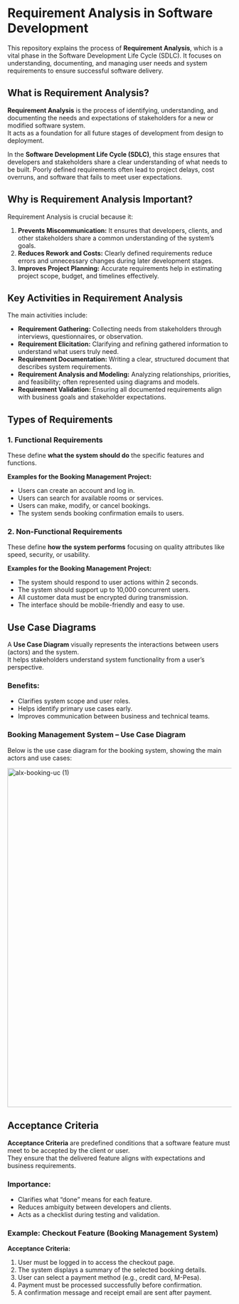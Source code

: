 
# Requirement Analysis in Software Development

This repository explains the process of **Requirement Analysis**, which is a vital phase in the Software Development Life Cycle (SDLC). It focuses on understanding, documenting, and managing user needs and system requirements to ensure successful software delivery.

## What is Requirement Analysis?

**Requirement Analysis** is the process of identifying, understanding, and documenting the needs and expectations of stakeholders for a new or modified software system.  
It acts as a foundation for all future stages of development from design to deployment.

In the **Software Development Life Cycle (SDLC)**, this stage ensures that developers and stakeholders share a clear understanding of what needs to be built. Poorly defined requirements often lead to project delays, cost overruns, and software that fails to meet user expectations.

## Why is Requirement Analysis Important?

Requirement Analysis is crucial because it:

1. **Prevents Miscommunication:** It ensures that developers, clients, and other stakeholders share a common understanding of the system’s goals.
2. **Reduces Rework and Costs:** Clearly defined requirements reduce errors and unnecessary changes during later development stages.
3. **Improves Project Planning:** Accurate requirements help in estimating project scope, budget, and timelines effectively.

## Key Activities in Requirement Analysis

The main activities include:

- **Requirement Gathering:** Collecting needs from stakeholders through interviews, questionnaires, or observation.
- **Requirement Elicitation:** Clarifying and refining gathered information to understand what users truly need.
- **Requirement Documentation:** Writing a clear, structured document that describes system requirements.
- **Requirement Analysis and Modeling:** Analyzing relationships, priorities, and feasibility; often represented using diagrams and models.
- **Requirement Validation:** Ensuring all documented requirements align with business goals and stakeholder expectations.

## Types of Requirements

### 1. Functional Requirements
These define **what the system should do** the specific features and functions.

**Examples for the Booking Management Project:**
- Users can create an account and log in.
- Users can search for available rooms or services.
- Users can make, modify, or cancel bookings.
- The system sends booking confirmation emails to users.

### 2. Non-Functional Requirements
These define **how the system performs** focusing on quality attributes like speed, security, or usability.

**Examples for the Booking Management Project:**
- The system should respond to user actions within 2 seconds.
- The system should support up to 10,000 concurrent users.
- All customer data must be encrypted during transmission.
- The interface should be mobile-friendly and easy to use.

## Use Case Diagrams

A **Use Case Diagram** visually represents the interactions between users (actors) and the system.  
It helps stakeholders understand system functionality from a user’s perspective.

### Benefits:
- Clarifies system scope and user roles.
- Helps identify primary use cases early.
- Improves communication between business and technical teams.

### Booking Management System – Use Case Diagram

Below is the use case diagram for the booking system, showing the main actors and use cases:

<img width="802" height="762" alt="alx-booking-uc (1)" src="https://github.com/user-attachments/assets/5c49473e-73f0-462d-ace2-1bd3fd365c52" />

## Acceptance Criteria

**Acceptance Criteria** are predefined conditions that a software feature must meet to be accepted by the client or user.  
They ensure that the delivered feature aligns with expectations and business requirements.

### Importance:
- Clarifies what “done” means for each feature.
- Reduces ambiguity between developers and clients.
- Acts as a checklist during testing and validation.

### Example: Checkout Feature (Booking Management System)
**Acceptance Criteria:**
1. User must be logged in to access the checkout page.
2. The system displays a summary of the selected booking details.
3. User can select a payment method (e.g., credit card, M-Pesa).
4. Payment must be processed successfully before confirmation.
5. A confirmation message and receipt email are sent after payment.

